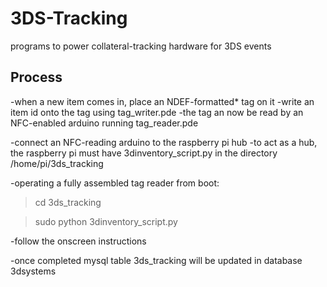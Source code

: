 3DS-Tracking
============

programs to power collateral-tracking hardware for 3DS events

Process
-------
-when a new item comes in, place an NDEF-formatted* tag on it
-write an item id onto the tag using tag_writer.pde
-the tag an now be read by an NFC-enabled arduino running tag_reader.pde

-connect an NFC-reading arduino to the raspberry pi hub
-to act as a hub, the raspberry pi must have 3dinventory_script.py in the directory /home/pi/3ds_tracking

-operating a fully assembled tag reader from boot:
>cd 3ds_tracking

>sudo python 3dinventory_script.py

-follow the onscreen instructions

-once completed mysql table 3ds_tracking will be updated in database 3dsystems
